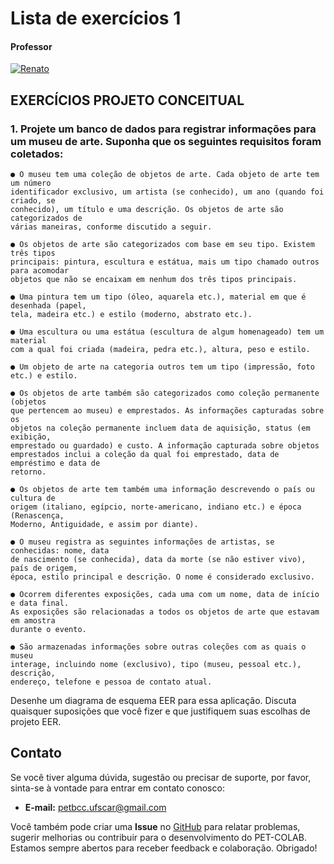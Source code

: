 # Lista de exercícios 1

#### Professor
[![Renato](https://img.shields.io/badge/Renato_Bueno-%2300599C.svg?style=for-the-badge&logo=GoogleScholar&logoColor=white)](https://site.dc.ufscar.br/docente/5cee7e5d48365a001679f750)

## EXERCÍCIOS PROJETO CONCEITUAL

### 1. Projete um banco de dados para registrar informações para um museu de arte. Suponha que os seguintes requisitos foram coletados:
    ● O museu tem uma coleção de objetos de arte. Cada objeto de arte tem um número
    identificador exclusivo, um artista (se conhecido), um ano (quando foi criado, se
    conhecido), um título e uma descrição. Os objetos de arte são categorizados de
    várias maneiras, conforme discutido a seguir.  

    ● Os objetos de arte são categorizados com base em seu tipo. Existem três tipos
    principais: pintura, escultura e estátua, mais um tipo chamado outros para acomodar
    objetos que não se encaixam em nenhum dos três tipos principais.  

    ● Uma pintura tem um tipo (óleo, aquarela etc.), material em que é desenhada (papel,
    tela, madeira etc.) e estilo (moderno, abstrato etc.).  

    ● Uma escultura ou uma estátua (escultura de algum homenageado) tem um material
    com a qual foi criada (madeira, pedra etc.), altura, peso e estilo.  

    ● Um objeto de arte na categoria outros tem um tipo (impressão, foto etc.) e estilo.  

    ● Os objetos de arte também são categorizados como coleção permanente (objetos
    que pertencem ao museu) e emprestados. As informações capturadas sobre os
    objetos na coleção permanente incluem data de aquisição, status (em exibição,
    emprestado ou guardado) e custo. A informação capturada sobre objetos
    emprestados inclui a coleção da qual foi emprestado, data de empréstimo e data de
    retorno.  

    ● Os objetos de arte tem também uma informação descrevendo o país ou cultura de
    origem (italiano, egípcio, norte-americano, indiano etc.) e época (Renascença,
    Moderno, Antiguidade, e assim por diante).  

    ● O museu registra as seguintes informações de artistas, se conhecidas: nome, data
    de nascimento (se conhecida), data da morte (se não estiver vivo), país de origem,
    época, estilo principal e descrição. O nome é considerado exclusivo.  

    ● Ocorrem diferentes exposições, cada uma com um nome, data de início e data final.
    As exposições são relacionadas a todos os objetos de arte que estavam em amostra
    durante o evento.  
    
    ● São armazenadas informações sobre outras coleções com as quais o museu
    interage, incluindo nome (exclusivo), tipo (museu, pessoal etc.), descrição,
    endereço, telefone e pessoa de contato atual.  
Desenhe um diagrama de esquema EER para essa aplicação. Discuta quaisquer
suposições que você fizer e que justifiquem suas escolhas de projeto EER.

## Contato

Se você tiver alguma dúvida, sugestão ou precisar de suporte, por favor, sinta-se à vontade para entrar em contato conosco:

- **E-mail:** petbcc.ufscar@gmail.com

Você também pode criar uma **Issue** no [GitHub](https://github.com/petbccufscar/pet-colab/issues) para relatar problemas, sugerir melhorias ou contribuir para o desenvolvimento do PET-COLAB. Estamos sempre abertos para receber feedback e colaboração. Obrigado!